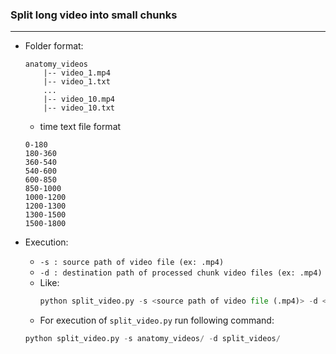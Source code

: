 ### Split long video into small chunks
----

- Folder format:
    ```
    anatomy_videos
        |-- video_1.mp4
        |-- video_1.txt
        ...
        |-- video_10.mp4
        |-- video_10.txt
    ```
    - time text file format
    ```
    0-180
    180-360
    360-540
    540-600
    600-850
    850-1000
    1000-1200
    1200-1300
    1300-1500
    1500-1800
    ```

- Execution:

    - ``` -s : source path of video file (ex: .mp4) ```
    - ``` -d : destination path of processed chunk video files (ex: .mp4) ```

    <!-- - ``` -t : path of times.txt file which is included 'start-time' and 'end-time' in seconds. ``` -->

    - Like:
        ```python
        python split_video.py -s <source path of video file (.mp4)> -d <destination path of processed chunk video files (.mp4)> 
        ```
    - For execution of `split_video.py` run following command: 
    ```python
    python split_video.py -s anatomy_videos/ -d split_videos/
    ```
